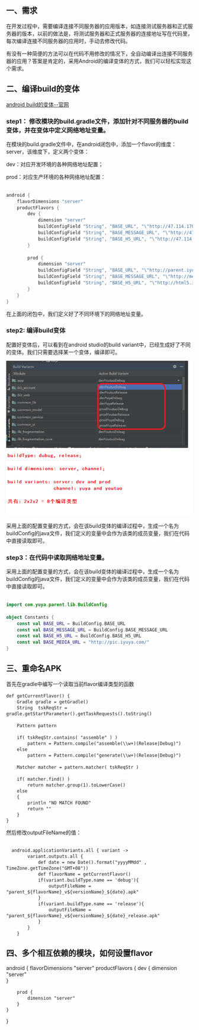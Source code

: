 
## 一、需求

在开发过程中，需要编译连接不同服务器的应用版本，如连接测试服务器和正式服务器的版本，以前的做法是，将测试服务器和正式服务器的连接地址写在代码里，每次编译连接不同服务器的应用时，手动去修改代码。

有没有一种简便的方法可以在代码不用修改的情况下，全自动编译出连接不同服务器的应用？答案是肯定的，采用Android的编译变体的方式，我们可以轻松实现这个需求。

## 二、编译build的变体

[android build的变体--官网](https://developer.android.com/studio/build?hl=zh-cn)

### step1： 修改模块的build.gradle文件，添加针对不同服务器的build变体，并在变体中定义网络地址变量。

在模块的build.gradle文件中，在android闭包中，添加一个flavor的维度：server，该维度下，定义两个变体：

dev：对应开发环境的各种网络地址配置；

prod：对应生产环境的各种网络地址配置：

```groovy

android {
    flavorDimensions "server"
    productFlavors {
        dev {
            dimension "server"
            buildConfigField "String", "BASE_URL", "\"http://47.114.170.65:9996/api\""
            buildConfigField "String", "BASE_MESSAGE_URL", "\"http://47.114.170.65:9997/api\""
            buildConfigField "String", "BASE_H5_URL", "\"http://47.114.170.65:9999\""
        }

        prod {
            dimension "server"
            buildConfigField "String", "BASE_URL", "\"http://parent.iyuya.com/api\""
            buildConfigField "String", "BASE_MESSAGE_URL", "\"http://message.iyuya.com/api\""
            buildConfigField "String", "BASE_H5_URL", "\"http://html5.iyuya.com\""
        }
    }
}

```

在上面的闭包中，我们定义好了不同环境下的网络地址变量。


### step2: 编译build变体

配置好变体后，可以看到在android studio的build variant中，已经生成好了不同的变体。我们只需要选择某一个变体，编译即可。

![](./assets/gradle_1.png)

采用上面的配置变量的方式，会在该build变体的编译过程中，生成一个名为buildConfig的java文件，我们定义的变量中会作为该类的成员变量，我们在代码中直接读取即可。

### step3：在代码中读取网络地址变量。

采用上面的配置变量的方式，会在该build变体的编译过程中，生成一个名为buildConfig的java文件，我们定义的变量中会作为该类的成员变量，我们在代码中直接读取即可。

```kotlin

import com.yuya.parent.lib.BuildConfig

object Constants {
    const val BASE_URL = BuildConfig.BASE_URL
    const val BASE_MESSAGE_URL = BuildConfig.BASE_MESSAGE_URL
    const val BASE_H5_URL = BuildConfig.BASE_H5_URL
    const val BASE_MEDIA_URL = "http://pic.iyuya.com/"
}

```

## 三、重命名APK

首先在gradle中编写一个读取当前flavor编译类型的函数

```
def getCurrentFlavor() {
    Gradle gradle = getGradle()
    String  tskReqStr = gradle.getStartParameter().getTaskRequests().toString()

    Pattern pattern

    if( tskReqStr.contains( "assemble" ) )
        pattern = Pattern.compile("assemble(\\w+)(Release|Debug)")
    else
        pattern = Pattern.compile("generate(\\w+)(Release|Debug)")

    Matcher matcher = pattern.matcher( tskReqStr )

    if( matcher.find() )
        return matcher.group(1).toLowerCase()
    else
    {
        println "NO MATCH FOUND"
        return ""
    }
}

```


然后修改outputFileName的值：

```

  android.applicationVariants.all { variant ->
        variant.outputs.all {
            def date = new Date().format("yyyyMMdd" , TimeZone.getTimeZone("GMT+08"))
            def flavorName = getCurrentFlavor()
            if(variant.buildType.name == 'debug'){
                outputFileName = "parent_${flavorName}_v${versionName}_${date}.apk"
            }
            if(variant.buildType.name == 'release'){
                outputFileName = "parent_${flavorName}_v${versionName}_${date}_release.apk"
            }
        }
    }

```

## 四、多个相互依赖的模块，如何设置flavor

android {
    flavorDimensions "server"
    productFlavors {
        dev {
            dimension "server"  
        }

        prod {
            dimension "server" 
        }
    }
}



